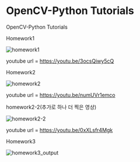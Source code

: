 # OpenCV-Python Tutorials
OpenCV-Python Tutorials

Homework1

![homework1](https://github.com/user-attachments/assets/6a9c24b3-dec4-47de-9c54-5d87c3a54175)

youtube url = https://youtu.be/3ocsQiwy5cQ

Homework2 

![homework2](https://github.com/user-attachments/assets/8f10a5a9-10a9-4b7a-9765-4955fed6ae82)

youtube url = https://youtu.be/numUVr1emco

homework2-2(추가로 하나 더 찍은 영상)

![homework2-2](https://github.com/user-attachments/assets/454335e8-ba56-45ea-a4f3-20fa5c49206b)

youtube url = https://youtu.be/0xXLsfr4Mgk

Homework3

![homework3_output](https://github.com/user-attachments/assets/09cb790b-e32e-4e5f-bcf2-e1769fbe16b3)

